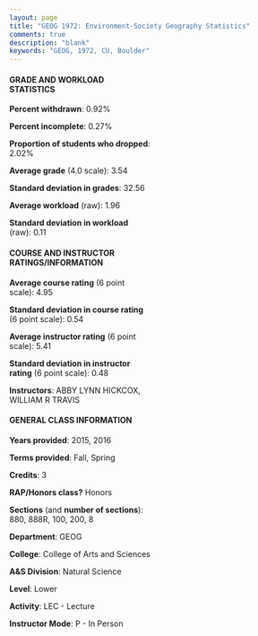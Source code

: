 ```yaml
---
layout: page
title: "GEOG 1972: Environment-Society Geography Statistics"
comments: true
description: "blank"
keywords: "GEOG, 1972, CU, Boulder"
--- 
```

<head>
<script src="https://ajax.googleapis.com/ajax/libs/jquery/2.1.3/jquery.min.js"></script>
<script src="https://dl.dropboxusercontent.com/s/pc42nxpaw1ea4o9/highcharts.js?dl=0"></script>
<!-- <script src="../assets/js/highcharts.js"></script> -->
<style type="text/css">@font-face {
	font-family: "Bebas Neue";
	src: url(https://www.filehosting.org/file/details/544349/BebasNeue%20Regular.otf) format("opentype");
	}
	h1.Bebas { 
		font-family: "Bebas Neue", Verdana, Tahoma;
	}
</style>
</head>
<body>
	<div id="container" style="float: right; width: 45%; height: 88%; margin-left: 2.5%; margin-right: 2.5%;"></div>
	<script language="JavaScript">
		$(document).ready(function() {
		var chart = {type: 'column'};
		var title = {text: 'Grade Distribution'};
		var xAxis = {categories: ['A','B','C','D','F'],crosshair: true};
		var yAxis = {min: 0,title: {text: 'Percentage'}};
		var tooltip = {headerFormat: '<center><b><span style="font-size:20px">{point.key}</span></b></center>',
		               pointFormat: '<td style="padding:0"><b>{point.y:.1f}%</b></td>',
		               footerFormat: '</table>',shared: true,useHTML: true};
		var plotOptions = {column: {pointPadding: 0.0,borderWidth: 0}};  
		var credits = {enabled: false};var series= [{name: 'Percent',data: [46.01,42.33,8.47,2.08,1.12,]}];
		var json = {};
		json.chart = chart;
		json.title = title;
		json.tooltip = tooltip;
		json.xAxis = xAxis;
		json.yAxis = yAxis;  
		json.series = series;
		json.plotOptions = plotOptions;  
		json.credits = credits;
		$('#container').highcharts(json);
	});
	</script>
</body>
			   
#### GRADE AND WORKLOAD STATISTICS

**Percent withdrawn**: 0.92%

**Percent incomplete**: 0.27%

**Proportion of students who dropped**: 2.02%

**Average grade** (4.0 scale): 3.54

**Standard deviation in grades**: 32.56

**Average workload** (raw): 1.96

**Standard deviation in workload** (raw): 0.11

#### COURSE AND INSTRUCTOR RATINGS/INFORMATION

**Average course rating** (6 point scale): 4.95

**Standard deviation in course rating** (6 point scale): 0.54

**Average instructor rating** (6 point scale): 5.41

**Standard deviation in instructor rating** (6 point scale): 0.48

**Instructors**: ABBY LYNN HICKCOX, WILLIAM R TRAVIS

#### GENERAL CLASS INFORMATION

**Years provided**: 2015, 2016

**Terms provided**: Fall, Spring

**Credits**: 3

**RAP/Honors class?** Honors

**Sections** (and **number of sections**): 880, 888R, 100, 200, 8

**Department**: GEOG

**College**: College of Arts and Sciences

**A&S Division**: Natural Science

**Level**: Lower

**Activity**: LEC - Lecture

**Instructor Mode**: P  - In Person